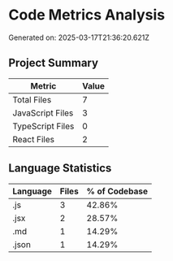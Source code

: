 # Code Metrics Analysis

Generated on: 2025-03-17T21:36:20.621Z

## Project Summary

| Metric | Value |
| ------ | ----- |
| Total Files | 7 |
| JavaScript Files | 3 |
| TypeScript Files | 0 |
| React Files | 2 |

## Language Statistics

| Language | Files | % of Codebase |
| -------- | ----- | ------------- |
| .js | 3 | 42.86% |
| .jsx | 2 | 28.57% |
| .md | 1 | 14.29% |
| .json | 1 | 14.29% |
